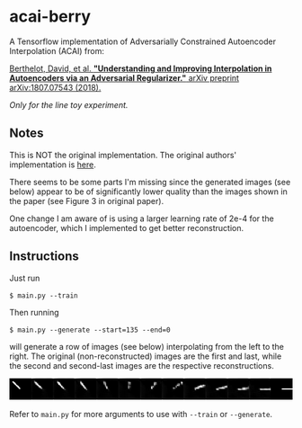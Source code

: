 # acai-berry

A Tensorflow implementation of Adversarially Constrained Autoencoder Interpolation (ACAI) from:

[Berthelot, David, et al. **"Understanding and Improving Interpolation in Autoencoders via an Adversarial Regularizer."** arXiv preprint arXiv:1807.07543 (2018).](https://arxiv.org/abs/1807.07543)

*Only for the line toy experiment.*

## Notes

This is NOT the original implementation. The original authors' implementation is [here](https://github.com/brain-research/acai).

There seems to be some parts I'm missing since the generated images (see below) appear to be of significantly lower quality than the images shown in the paper (see Figure 3 in original paper).

One change I am aware of is using a larger learning rate of 2e-4 for the autoencoder, which I implemented to get better reconstruction.

## Instructions

Just run

```
$ main.py --train
```

Then running

```
$ main.py --generate --start=135 --end=0
```

will generate a row of images (see below) interpolating from the left to the right. The original (non-reconstructed) images are the first and last, while the second and second-last images are the respective reconstructions.

![Sample image to reproduce Figure 3 in original paper](https://raw.githubusercontent.com/greentfrapp/acai-berry/master/sample.png)

Refer to `main.py` for more arguments to use with `--train` or `--generate`.

